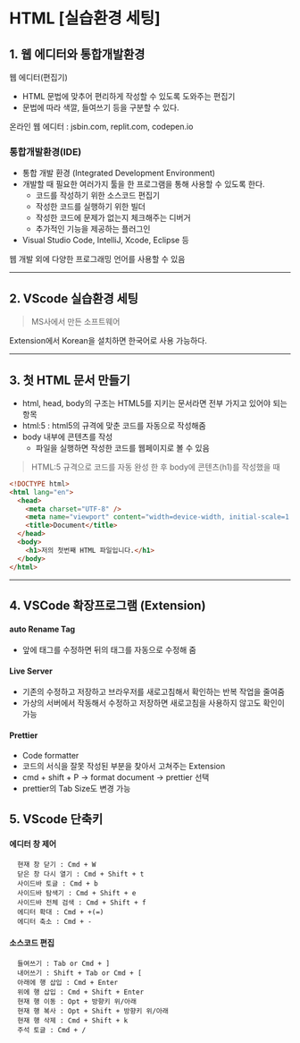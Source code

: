 # HTML [실습환경 세팅]

## 1. 웹 에디터와 통합개발환경

웹 에디터(편집기)

- HTML 문법에 맞추어 편리하게 작성할 수 있도록 도와주는 편집기
- 문법에 따라 색깔, 들여쓰기 등을 구분할 수 있다.

온라인 웹 에디터 : jsbin.com, replit.com, codepen.io

### 통합개발환경(IDE)

- 통합 개발 환경 (Integrated Development Environment)
- 개발할 때 필요한 여러가지 툴을 한 프로그램을 통해 사용할 수 있도록 한다.
  - 코드를 작성하기 위한 소스코드 편집기
  - 작성한 코드를 실행하기 위한 빌더
  - 작성한 코드에 문제가 없는지 체크해주는 디버거
  - 추가적인 기능을 제공하는 플러그인
- Visual Studio Code, IntelliJ, Xcode, Eclipse 등

웹 개발 외에 다양한 프로그래밍 언어를 사용할 수 있음

---

## 2. VScode 실습환경 세팅

> MS사에서 만든 소프트웨어

Extension에서 Korean을 설치하면 한국어로 사용 가능하다.

---

## 3. 첫 HTML 문서 만들기

- html, head, body의 구조는 HTML5를 지키는 문서라면 전부 가지고 있어야 되는 항목
- html:5 : html5의 규격에 맞춘 코드를 자동으로 작성해줌
- body 내부에 콘텐츠를 작성
  - 파일을 실행하면 작성한 코드를 웹페이지로 볼 수 있음

> HTML:5 규격으로 코드를 자동 완성 한 후 body에 콘텐츠(h1)를 작성했을 때

```html
<!DOCTYPE html>
<html lang="en">
  <head>
    <meta charset="UTF-8" />
    <meta name="viewport" content="width=device-width, initial-scale=1.0" />
    <title>Document</title>
  </head>
  <body>
    <h1>저의 첫번째 HTML 파일입니다.</h1>
  </body>
</html>
```

---

## 4. VSCode 확장프로그램 (Extension)

#### auto Rename Tag

- 앞에 태그를 수정하면 뒤의 태그를 자동으로 수정해 줌

#### Live Server

- 기존의 수정하고 저장하고 브라우저를 새로고침해서 확인하는 반복 작업을 줄여줌
- 가상의 서버에서 작동해서 수정하고 저장하면 새로고침을 사용하지 않고도 확인이 가능

#### Prettier

- Code formatter
- 코드의 서식을 잘못 작성된 부분을 찾아서 고쳐주는 Extension
- cmd + shift + P -> format document -> prettier 선택
- prettier의 Tab Size도 변경 가능

## 5. VScode 단축키

#### 에디터 창 제어

      현재 창 닫기 : Cmd + W
      닫은 창 다시 열기 : Cmd + Shift + t
      사이드바 토글 : Cmd + b
      사이드바 탐색기 : Cmd + Shift + e
      사이드바 전체 검색 : Cmd + Shift + f
      에디터 확대 : Cmd + +(=)
      에디터 축소 : Cmd + -

#### 소스코드 편집

      들여쓰기 : Tab or Cmd + ]
      내어쓰기 : Shift + Tab or Cmd + [
      아래에 행 삽입 : Cmd + Enter
      위에 행 삽입 : Cmd + Shift + Enter
      현재 행 이동 : Opt + 방향키 위/아래
      현재 행 복사 : Opt + Shift + 방향키 위/아래
      현재 행 삭제 : Cmd + Shift + k
      주석 토글 : Cmd + /
